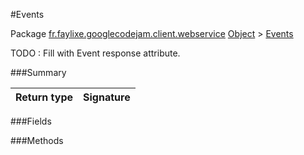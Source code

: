 #Events

Package [fr.faylixe.googlecodejam.client.webservice](nullfr/faylixe/googlecodejam/client/webservice)
[Object]() > [Events]()

TODO : Fill with Event response attribute.

###Summary


Return type | Signature
--- | ---:

###Fields


###Methods

